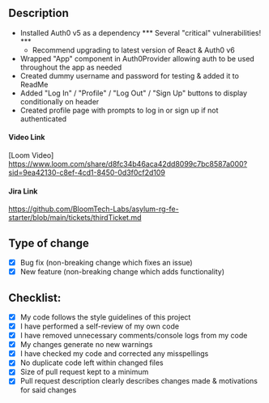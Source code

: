 ## Description

- Installed Auth0 v5 as a dependency
  *** Several "critical" vulnerabilities! ***
  * Recommend upgrading to latest version of React & Auth0 v6
- Wrapped "App" component in Auth0Provider allowing auth to be used throughout the app as needed
- Created dummy username and password for testing & added it to ReadMe
- Added "Log In" / "Profile" / "Log Out" / "Sign Up" buttons to display conditionally on header
- Created profile page with prompts to log in or sign up if not authenticated

#### Video Link

[Loom Video] https://www.loom.com/share/d8fc34b46aca42dd8099c7bc8587a000?sid=9ea42130-c8ef-4cd1-8450-0d3f0cf2d109 

#### Jira Link

https://github.com/BloomTech-Labs/asylum-rg-fe-starter/blob/main/tickets/thirdTicket.md

## Type of change

- [x] Bug fix (non-breaking change which fixes an issue)
- [x] New feature (non-breaking change which adds functionality)

## Checklist:

- [x] My code follows the style guidelines of this project
- [x] I have performed a self-review of my own code
- [x] I have removed unnecessary comments/console logs from my code
- [x] My changes generate no new warnings
- [x] I have checked my code and corrected any misspellings
- [x] No duplicate code left within changed files
- [x] Size of pull request kept to a minimum
- [x] Pull request description clearly describes changes made & motivations for said changes
